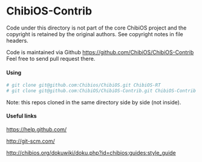 ChibiOS-Contrib
===============
Code under this directory is not part of the core ChibiOS project 
and the copyright is retained by the original authors. See copyright
notes in file headers.

Code is maintained via Github https://github.com/ChibiOS/ChibiOS-Contrib
Feel free to send pull request there.

#### Using

```bash
# git clone git@github.com:Chibios/ChibiOS.git ChibiOS-RT
# git clone git@github.com:ChibiOS/ChibiOS-Contrib.git ChibiOS-Contrib
```
Note: this repos cloned in the same directory side by side (not inside).

#### Useful links

https://help.github.com/

http://git-scm.com/

http://chibios.org/dokuwiki/doku.php?id=chibios:guides:style_guide
